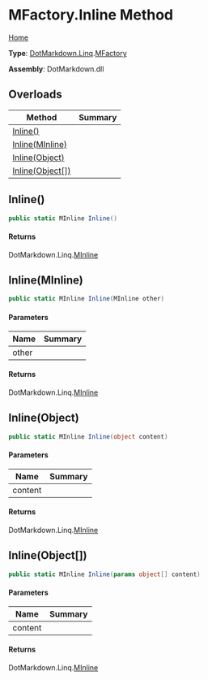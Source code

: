 # MFactory\.Inline Method

[Home](../../../../README.md)

**Type**: [DotMarkdown.Linq](../../README.md)\.[MFactory](../README.md)

**Assembly**: DotMarkdown\.dll

## Overloads

| Method | Summary |
| ------ | ------- |
| [Inline()](#DotMarkdown_Linq_MFactory_Inline) | |
| [Inline(MInline)](#DotMarkdown_Linq_MFactory_Inline_DotMarkdown_Linq_MInline_) | |
| [Inline(Object)](#DotMarkdown_Linq_MFactory_Inline_System_Object_) | |
| [Inline(Object\[\])](#DotMarkdown_Linq_MFactory_Inline_System_Object___) | |

## Inline\(\)<a name="DotMarkdown_Linq_MFactory_Inline"></a>

```csharp
public static MInline Inline()
```

#### Returns

DotMarkdown\.Linq\.[MInline](../../MInline/README.md)

## Inline\(MInline\)<a name="DotMarkdown_Linq_MFactory_Inline_DotMarkdown_Linq_MInline_"></a>

```csharp
public static MInline Inline(MInline other)
```

#### Parameters

| Name | Summary |
| ---- | ------- |
| other | |

#### Returns

DotMarkdown\.Linq\.[MInline](../../MInline/README.md)

## Inline\(Object\)<a name="DotMarkdown_Linq_MFactory_Inline_System_Object_"></a>

```csharp
public static MInline Inline(object content)
```

#### Parameters

| Name | Summary |
| ---- | ------- |
| content | |

#### Returns

DotMarkdown\.Linq\.[MInline](../../MInline/README.md)

## Inline\(Object\[\]\)<a name="DotMarkdown_Linq_MFactory_Inline_System_Object___"></a>

```csharp
public static MInline Inline(params object[] content)
```

#### Parameters

| Name | Summary |
| ---- | ------- |
| content | |

#### Returns

DotMarkdown\.Linq\.[MInline](../../MInline/README.md)

